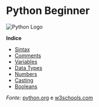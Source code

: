 # Python Beginner


![Python Logo](https://www.python.org/static/community_logos/python-logo-generic.svg)

**Indice**

* [Sintax](https://github.com/rogerio5ouza/python-beginner/tree/master/semana-1)
* [Comments](https://github.com/rogerio5ouza/python-beginner/tree/master/semana-1)
* [Variables](https://github.com/rogerio5ouza/python-beginner/tree/master/semana-1)
* [Data Types](https://github.com/rogerio5ouza/python-beginner/tree/master/semana-1)
* [Numbers](https://github.com/rogerio5ouza/python-beginner/tree/master/semana-1)
* [Casting](https://github.com/rogerio5ouza/python-beginner/tree/master/semana-1)
* [Booleans](https://github.com/rogerio5ouza/python-beginner/tree/master/semana-1)

_Fonte:_ [python.org](https://docs.python.org/3/tutorial/index.html) e [w3schools.com](https://www.w3schools.com/python/)
